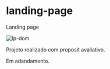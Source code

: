 # landing-page

Landing page

![lp-dom](https://user-images.githubusercontent.com/27456580/102689176-e2485800-41da-11eb-8cf2-33325f7e2d14.png)

Projeto realizado com proposit avaliativo.


Em adandamento.
